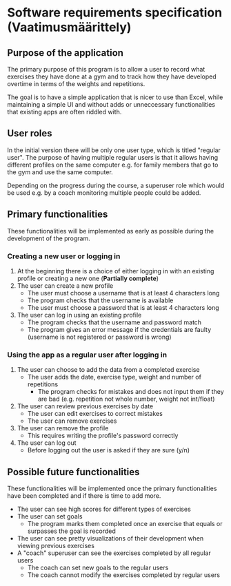 # Software requirements specification (Vaatimusmäärittely)

## Purpose of the application

The primary purpose of this program is to allow a user to record what exercises they have done at a gym and to track how they have developed overtime in terms of the weights and repetitions. 

The goal is to have a simple application that is nicer to use than Excel, while maintaining a simple UI and without adds or unneccessary functionalities that existing apps are often riddled with.

## User roles

In the initial version there will be only one user type, which is titled "regular user". The purpose of having multiple regular users is that it allows having different profiles on the same computer e.g. for family members that go to the gym and use the same computer. 

Depending on the progress during the course, a superuser role which would be used e.g. by a coach monitoring multiple people could be added.

## Primary functionalities

These functionalities will be implemented as early as possible during the development of the program. 

### Creating a new user or logging in

1. At the beginning there is a choice of either logging in with an existing profile or creating a new one (**Partially complete**)
2. The user can create a new profile
	* The user must choose a username that is at least 4 characters long
	* The program checks that the username is available
	* The user must choose a password that is at least 4 characters long
3. The user can log in using an existing profile
	* The program checks that the username and password match
	* The program gives an error message if the credentials are faulty (username is not registered or password is wrong)

### Using the app as a regular user after logging in

1. The user can choose to add the data from a completed exercise
	* The user adds the date, exercise type, weight and number of repetitions
		* The program checks for mistakes and does not input them if they are bad (e.g. repetition not whole number, weight not int/float)
2. The user can review previous exercises by date
	* The user can edit exercises to correct mistakes
	* The user can remove exercises
3. The user can remove the profile
	* This requires writing the profile's password correctly
4. The user can log out
	* Before logging out the user is asked if they are sure (y/n)

## Possible future functionalities  

These functionalities will be implemented once the primary functionalities have been completed and if there is time to add more. 

* The user can see high scores for different types of exercises
* The user can set goals 
	* The program marks them completed once an exercise that equals or surpasses the goal is recorded
* The user can see pretty visualizations of their development when viewing previous exercises
* A "coach" superuser can see the exercises completed by all regular users
	* The coach can set new goals to the regular users
	* The coach cannot modify the exercises completed by regular users




